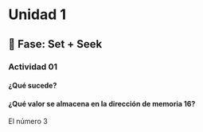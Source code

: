# Unidad 1

## 🔎 Fase: Set + Seek

### Actividad 01
#### ¿Qué sucede?
#### ¿Qué valor se almacena en la dirección de memoria 16?
El número 3

